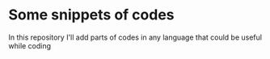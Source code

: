 # Some snippets of codes

In this repository I'll add parts of codes in any language that could be useful while coding
